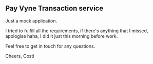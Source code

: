 ## Pay Vyne Transaction service

Just a mock application.

I tried to fulfill all the requirements, if there's anything that I missed, apologise haha, I did it just this morning 
before work.

Feel free to get in touch for any questions.

Cheers,
Costi
